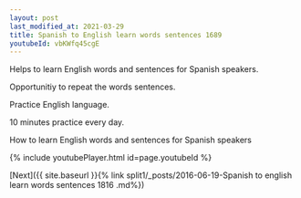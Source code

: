 ```yaml
---
layout: post
last_modified_at: 2021-03-29
title: Spanish to English learn words sentences 1689 
youtubeId: vbKWfq45cgE
---
```

 
 
Helps to learn English words and sentences for Spanish speakers.

Opportunitiy to repeat the words sentences. 

Practice English language. 
 
10 minutes practice every day. 
 
How to learn English words and sentences for Spanish speakers 
 
{% include youtubePlayer.html id=page.youtubeId %}
 
 
[Next]({{ site.baseurl }}{% link  split1/_posts/2016-06-19-Spanish to english learn words sentences 1816 .md%})
 

